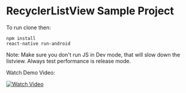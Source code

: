 # RecyclerListView Sample Project

To run clone then:

```
npm install
react-native run-android
```

Note: Make sure you don't run JS in Dev mode, that will slow down the listview. Always test performance is release mode.

Watch Demo Video:

[![Watch Video](https://img.youtube.com/vi/Tnv4HMmPgMc/0.jpg)](https://www.youtube.com/watch?v=Tnv4HMmPgMc)
